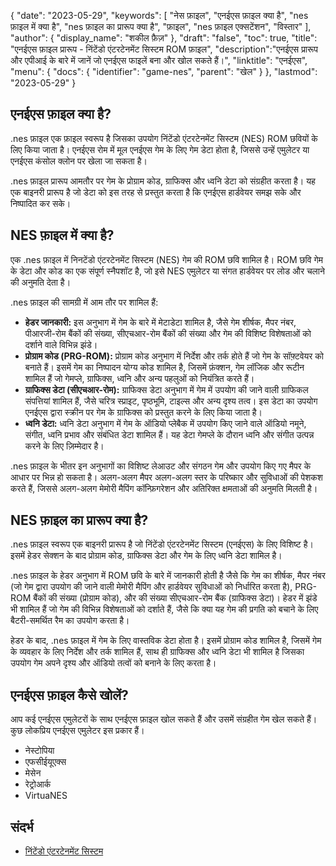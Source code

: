 {
"date": "2023-05-29",
  "keywords": [
"नेस फ़ाइल",
"एनईएस फ़ाइल क्या है",
"nes फ़ाइल में क्या है",
"nes फ़ाइल का प्रारूप क्या है",
"फ़ाइल",
"nes फ़ाइल एक्सटेंशन",
"विस्तार"
],
  "author": {
"display_name": "शकील फ़ैज़"
},
"draft": "false",
"toc": true,
"title": "एनईएस फ़ाइल प्रारूप - निंटेंडो एंटरटेनमेंट सिस्टम ROM फ़ाइल",
  "description":"एनईएस प्रारूप और एपीआई के बारे में जानें जो एनईएस फाइलें बना और खोल सकते हैं।",
"linktitle": "एनईएस",
  "menu": {
    "docs": {
      "identifier": "game-nes",
"parent": "खेल"
}
},
"lastmod": "2023-05-29"
}

## एनईएस फ़ाइल क्या है?

.nes फ़ाइल एक फ़ाइल स्वरूप है जिसका उपयोग निंटेंडो एंटरटेनमेंट सिस्टम (NES) ROM छवियों के लिए किया जाता है। एनईएस रोम में मूल एनईएस गेम के लिए गेम डेटा होता है, जिससे उन्हें एमुलेटर या एनईएस कंसोल क्लोन पर खेला जा सकता है।

.nes फ़ाइल प्रारूप आमतौर पर गेम के प्रोग्राम कोड, ग्राफिक्स और ध्वनि डेटा को संग्रहीत करता है। यह एक बाइनरी प्रारूप है जो डेटा को इस तरह से प्रस्तुत करता है कि एनईएस हार्डवेयर समझ सके और निष्पादित कर सके।

## NES फ़ाइल में क्या है?

एक .nes फ़ाइल में निनटेंडो एंटरटेनमेंट सिस्टम (NES) गेम की ROM छवि शामिल है। ROM छवि गेम के डेटा और कोड का एक संपूर्ण स्नैपशॉट है, जो इसे NES एमुलेटर या संगत हार्डवेयर पर लोड और चलाने की अनुमति देता है।

.nes फ़ाइल की सामग्री में आम तौर पर शामिल हैं:

- **हेडर जानकारी:** इस अनुभाग में गेम के बारे में मेटाडेटा शामिल है, जैसे गेम शीर्षक, मैपर नंबर, पीआरजी-रोम बैंकों की संख्या, सीएचआर-रोम बैंकों की संख्या और गेम की विशिष्ट विशेषताओं को दर्शाने वाले विभिन्न झंडे।
- **प्रोग्राम कोड (PRG-ROM):** प्रोग्राम कोड अनुभाग में निर्देश और तर्क होते हैं जो गेम के सॉफ़्टवेयर को बनाते हैं। इसमें गेम का निष्पादन योग्य कोड शामिल है, जिसमें फ़ंक्शन, गेम लॉजिक और रूटीन शामिल हैं जो गेमप्ले, ग्राफिक्स, ध्वनि और अन्य पहलुओं को नियंत्रित करते हैं।
- **ग्राफिक्स डेटा (सीएचआर-रोम):** ग्राफिक्स डेटा अनुभाग में गेम में उपयोग की जाने वाली ग्राफिकल संपत्तियां शामिल हैं, जैसे चरित्र स्प्राइट, पृष्ठभूमि, टाइल्स और अन्य दृश्य तत्व। इस डेटा का उपयोग एनईएस द्वारा स्क्रीन पर गेम के ग्राफिक्स को प्रस्तुत करने के लिए किया जाता है।
- **ध्वनि डेटा:** ध्वनि डेटा अनुभाग में गेम के ऑडियो प्लेबैक में उपयोग किए जाने वाले ऑडियो नमूने, संगीत, ध्वनि प्रभाव और संबंधित डेटा शामिल हैं। यह डेटा गेमप्ले के दौरान ध्वनि और संगीत उत्पन्न करने के लिए ज़िम्मेदार है।

.nes फ़ाइल के भीतर इन अनुभागों का विशिष्ट लेआउट और संगठन गेम और उपयोग किए गए मैपर के आधार पर भिन्न हो सकता है। अलग-अलग मैपर अलग-अलग स्तर के परिष्कार और सुविधाओं की पेशकश करते हैं, जिससे अलग-अलग मेमोरी मैपिंग कॉन्फ़िगरेशन और अतिरिक्त क्षमताओं की अनुमति मिलती है।

## NES फ़ाइल का प्रारूप क्या है?

.nes फ़ाइल स्वरूप एक बाइनरी प्रारूप है जो निंटेंडो एंटरटेनमेंट सिस्टम (एनईएस) के लिए विशिष्ट है। इसमें हेडर सेक्शन के बाद प्रोग्राम कोड, ग्राफिक्स डेटा और गेम के लिए ध्वनि डेटा शामिल है।

.nes फ़ाइल के हेडर अनुभाग में ROM छवि के बारे में जानकारी होती है जैसे कि गेम का शीर्षक, मैपर नंबर (जो गेम द्वारा उपयोग की जाने वाली मेमोरी मैपिंग और हार्डवेयर सुविधाओं को निर्धारित करता है), PRG-ROM बैंकों की संख्या (प्रोग्राम कोड), और की संख्या सीएचआर-रोम बैंक (ग्राफिक्स डेटा)। हेडर में झंडे भी शामिल हैं जो गेम की विभिन्न विशेषताओं को दर्शाते हैं, जैसे कि क्या यह गेम की प्रगति को बचाने के लिए बैटरी-समर्थित रैम का उपयोग करता है।

हेडर के बाद, .nes फ़ाइल में गेम के लिए वास्तविक डेटा होता है। इसमें प्रोग्राम कोड शामिल है, जिसमें गेम के व्यवहार के लिए निर्देश और तर्क शामिल हैं, साथ ही ग्राफिक्स और ध्वनि डेटा भी शामिल है जिसका उपयोग गेम अपने दृश्य और ऑडियो तत्वों को बनाने के लिए करता है।

## एनईएस फ़ाइल कैसे खोलें?

आप कई एनईएस एमुलेटरों के साथ एनईएस फ़ाइल खोल सकते हैं और उसमें संग्रहीत गेम खेल सकते हैं। कुछ लोकप्रिय एनईएस एमुलेटर इस प्रकार हैं।

- नेस्टोपिया
- एफसीईयूएक्स
- मेसेन
- रेट्रोआर्क
- VirtuaNES

## संदर्भ
* [निंटेंडो एंटरटेनमेंट सिस्टम](https://en.wikipedia.org/wiki/Nintendo_Entertainment_System)

